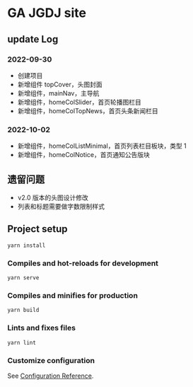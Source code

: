 # GA JGDJ site

## update Log
### 2022-09-30
- 创建项目
- 新增组件 topCover，头图封面
- 新增组件，mainNav，主导航
- 新增组件，homeColSlider，首页轮播图栏目
- 新增组件，homeColTopNews，首页头条新闻栏目
### 2022-10-02
- 新增组件，homeColListMinimal，首页列表栏目板块，类型 1
- 新增组件，homeColNotice，首页通知公告版块

## 遗留问题
- v2.0 版本的头图设计修改
- 列表和标题需要做字数限制样式

## Project setup
```
yarn install
```
### Compiles and hot-reloads for development
```
yarn serve
```
### Compiles and minifies for production
```
yarn build
```
### Lints and fixes files
```
yarn lint
```
### Customize configuration
See [Configuration Reference](https://cli.vuejs.org/config/).
